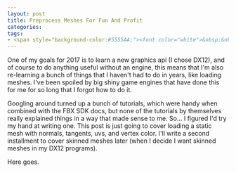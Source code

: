 ```yaml
---
layout: post
title: Preprocess Meshes For Fun And Profit
categories:
tags:
- <span style="background-color:#5555AA;"><font color="white">&nbsp;&nbsp;C++&nbsp;&nbsp;</font></span>
---
```


One of my goals for 2017 is to learn a new graphics api (I chose DX12), and of course to do anything useful without an engine, this means that I'm also re-learning a bunch of things that I haven't had to do in years, like loading meshes. I've been spoiled by big shiny game engines that have done this for me for so long that I forgot how to do it.

Googling around turned up a bunch of tutorials, which were handy when combined with the FBX SDK docs, but none of the tutorials by themselves really explained things in a way that made sense to me. So... I figured I'd try my hand at writing one. This post is just going to cover loading a static mesh with normals, tangents, uvs, and vertex color. I'll write a second installment to cover skinned meshes later (when I decide I want skinned meshes in my DX12 programs).

Here goes.
